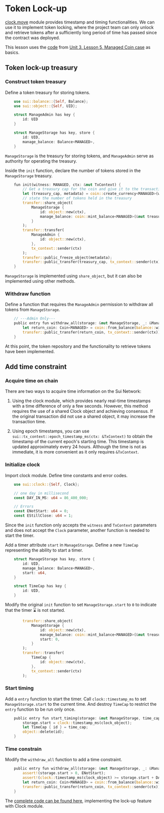# Token Lock-up

[clock.move](https://github.com/MystenLabs/sui/blob/main/crates/sui-framework/packages/sui-framework/sources/clock.move) module provides timestamp and timing functionalities. We can use it to implement token locking, where the project team can only unlock and retrieve tokens after a sufficiently long period of time has passed since the contract was deployed.

This lesson uses the [code](../example_projects/fungible_tokens/sources/managed.move) from [Unit 3, Lesson 5, Managed Coin case](5_managed_coin.md) as basics.

## Token lock-up treasury

### Construct token treasury

Define a token treasury for storing tokens.

```Rust
    use sui::balance::{Self, Balance};
    use sui::object::{Self, UID};

    struct ManageAdmin has key {
        id: UID
    }

    struct ManageStorage has key, store {
        id: UID,
        manage_balance: Balance<MANAGED>,
    }
```

`ManageStorage` is the treasury for storing tokens, and `ManageAdmin` serve as authority for operating the treasury.

Inside the `init` function, declare the number of tokens stored in the `ManageStorage` treasury.

```Rust
    fun init(witness: MANAGED, ctx: &mut TxContext) {
        // Get a treasury cap for the coin and give it to the transaction sender
        let (treasury_cap, metadata) = coin::create_currency<MANAGED>(witness, 2, b"MANAGED", b"MNG", b"", option::none(), ctx);
        // state the number of tokens held in the treasury
        transfer::share_object(
            ManageStorage {
                id: object::new(ctx),
                manage_balance: coin::mint_balance<MANAGED>(&mut treasury_cap, 1000000), 
            }
        );
        transfer::transfer(
            ManageAdmin {
                id: object::new(ctx),
            },
            tx_context::sender(ctx)
        );
        transfer::public_freeze_object(metadata);
        transfer::public_transfer(treasury_cap, tx_context::sender(ctx));
    }
```

`ManageStorage` is implemented using `share_object`, but it can also be implemented using other methods.

### Withdraw function

Define a function that requires the `ManageAdmin` permission to withdraw all tokens from `ManageStorage`.

```Rust
    // ---Admin Only---
    public entry fun withdraw_all(storage: &mut ManageStorage, _: &ManageAdmin, ctx: &mut TxContext) {
        let return_coin: Coin<MANAGED> = coin::from_balance(balance::withdraw_all(&mut storage.manage_balance), ctx);
        transfer::public_transfer(return_coin, tx_context::sender(ctx));
    }
```

At this point, the token repository and the functionality to retrieve tokens have been implemented.

## Add time constraint

### Acquire time on chain

There are two ways to acquire time information on the Sui Network:

1. Using the clock module, which provides nearly real-time timestamps with a time difference of only a few seconds. However, this method requires the use of a shared Clock object and achieving consensus. If the original transaction did not use a shared object, it may increase the transaction time.

2. Using epoch timestamps, you can use `sui::tx_context::epoch_timestamp_ms(ctx: &TxContext)` to obtain the timestamp of the current epoch's starting time. This timestamp is updated approximately every 24 hours. Although the time is not as immediate, it is more convenient as it only requires `&TxContext`.

### Initialize clock

Import clock module. Define time constants and error codes.

```Rust
    use sui::clock::{Self, Clock};

    // one day in millisecond
    const DAY_IN_MS: u64 = 86_400_000;

    // Errors
    const ENotStart: u64 = 0;
    const EStillClose: u64 = 1;
```

Since the `init` function only accepts the `witness` and `TxContext` parameters and does not accept the `Clock` parameter, another function is needed to start the timer.

Add a timer attribute `start` in `ManageStorage`. Define a new `TimeCap` representing the ability to start a timer.

```Rust
    struct ManageStorage has key, store {
        id: UID,
        manage_balance: Balance<MANAGED>,
        start: u64,
    }

    struct TimeCap has key {
        id: UID,
    }
```

Modify the original `init` function to set `ManageStorage.start` to `0` to indicate that the timer ⌛️ is not started.

```Rust
        transfer::share_object(
            ManageStorage {
                id: object::new(ctx),
                manage_balance: coin::mint_balance<MANAGED>(&mut treasury_cap, 1000000),
                start: 0,
            }
        );
        transfer::transfer(
            TimeCap {
                id: object::new(ctx),
            },
            tx_context::sender(ctx)
        );
```

### Start timing

Add a `entry` function to start the timer. Call `clock::timestamp_ms` to set `ManageStorage.start` to the current time. And destroy `TimeCap` to restrict the `entry` function to be run only once.

```Rust
    public entry fun start_timing(storage: &mut ManageStorage, time_cap: TimeCap, clock_object: &Clock) {
        storage.start = clock::timestamp_ms(clock_object);
        let TimeCap { id } = time_cap;
        object::delete(id);
    }
```

### Time constrain

Modify the `withdraw_all` function to add a time constraint.

```Rust
    public entry fun withdraw_all(storage: &mut ManageStorage, _: &ManageAdmin, clock_object: &Clock, ctx: &mut TxContext) {
        assert!(storage.start > 0, ENotStart);
        assert!(clock::timestamp_ms(clock_object) >= storage.start + DAY_IN_MS * 365 * 3, EStillClose);
        let return_coin: Coin<MANAGED> = coin::from_balance(balance::withdraw_all(&mut storage.manage_balance), ctx);
        transfer::public_transfer(return_coin, tx_context::sender(ctx));
    }
```

The [complete code can be found here](../example_projects/lockup/sources/lockup.move), implementing the lock-up feature with Clock module.

